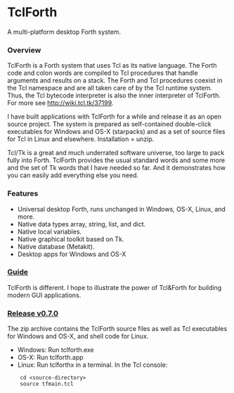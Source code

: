 # TclForth

A multi-platform desktop Forth system. 

### Overview
TclForth is a Forth system that uses Tcl as its native language. The Forth code and colon words are compiled to Tcl procedures that handle arguments and results on a stack. The Forth and Tcl procedures coexist in the Tcl namespace and are all taken care of by the Tcl runtime system. Thus, the Tcl bytecode interpreter is also the inner interpreter of TclForth. For more see http://wiki.tcl.tk/37199.

I have built applications with TclForth for a while and release it as an open source project. The system is prepared as self-contained double-click executables for Windows and OS-X (starpacks) and as a set of source files for Tcl in Linux and elsewhere. Installation = unzip.

Tcl/Tk is a great and much underrated software universe, too large to pack fully into Forth. TclForth provides the usual standard words and some more and the set of Tk words that I have needed so far. And it demonstrates how you can easily add everything else you need. 

### Features

* Universal desktop Forth, runs unchanged in Windows, OS-X, Linux, and more. 
* Native data types array, string, list, and dict.
* Native local variables.
* Native graphical toolkit based on Tk.
* Native database (Metakit).
* Desktop apps for Windows and OS-X

### [Guide](https://github.com/wolfwejgaard/tclforth/wiki) 

TclForth is different. I hope to illustrate the power of Tcl&Forth for building modern GUI applications.



### [Release v0.7.0](https://github.com/wolfwejgaard/tclforth/releases) 

The zip archive contains the TclForth source files as well as Tcl executables for Windows and OS-X, and shell code for Linux.

* Windows: Run tclforth.exe
* OS-X: Run tclforth.app
* Linux: Run tclforthx in a terminal. In the Tcl console:

```
    cd <source-directory>
    source tfmain.tcl
```








